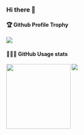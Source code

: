 ### Hi there 👋
<div>
  <h4>🏆 Github Profile Trophy</h4>
    <img src="https://github-profile-trophy.vercel.app/?username=MasterDev333&column=8&theme=onedark"/>
</div>
<div>
  <h4>👨🏻‍💻 GitHub Usage stats</h4>
  <img height="170" align="left" src="https://github-readme-stats.vercel.app/api?username=MasterDev333&show_icons=true&theme=radical" />
  <img src="https://github-readme-stats.vercel.app/api/top-langs/?username=MasterDev333&layout=compact" />
</div>
<!--
**MasterDev333/MasterDev333** is a ✨ _special_ ✨ repository because its `README.md` (this file) appears on your GitHub profile.

Here are some ideas to get you started:

- 🔭 I’m currently working on ...
- 🌱 I’m currently learning ...
- 👯 I’m looking to collaborate on ...
- 🤔 I’m looking for help with ...
- 💬 Ask me about ...
- 📫 How to reach me: ...
- 😄 Pronouns: ...
- ⚡ Fun fact: ...
-->
